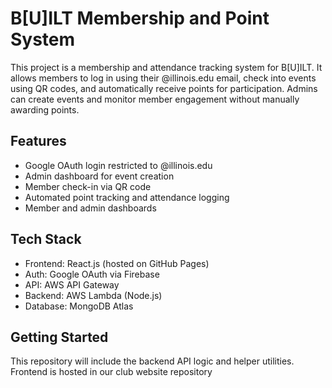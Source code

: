 # B[U]ILT Membership and Point System

This project is a membership and attendance tracking system for B[U]ILT. It allows members to log in using their @illinois.edu email, check into events using QR codes, and automatically receive points for participation. Admins can create events and monitor member engagement without manually awarding points.

## Features

- Google OAuth login restricted to @illinois.edu
- Admin dashboard for event creation
- Member check-in via QR code
- Automated point tracking and attendance logging
- Member and admin dashboards

## Tech Stack

- Frontend: React.js (hosted on GitHub Pages)
- Auth: Google OAuth via Firebase
- API: AWS API Gateway
- Backend: AWS Lambda (Node.js)
- Database: MongoDB Atlas

## Getting Started

This repository will include the backend API logic and helper utilities. Frontend is hosted in our club website repository
